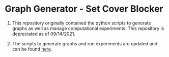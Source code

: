 # Graph Generator - Set Cover Blocker

1. This repository originally contained the python scripts to generate graphs as well as manage computational experiments. This repository is depreciated as of 09/14/2021. 

2. The scripts to generate graphs and run experiments are updated and can be found [here](https://github.com/lucawrabetz/SCBlocker/tree/master/scripts).

